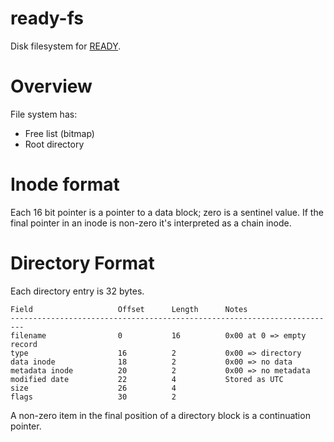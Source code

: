 # ready-fs

Disk filesystem for [READY](https://fantasyarca.de/ready/).

# Overview

File system has:

  - Free list (bitmap)
  - Root directory

# Inode format

Each 16 bit pointer is a pointer to a data block; zero is a sentinel value. If the final pointer in an inode is non-zero it's interpreted as a chain inode.

# Directory Format

Each directory entry is 32 bytes.

```
Field 					Offset		Length		Notes
-------------------------------------------------------------------------
filename				0			16			0x00 at 0 => empty record
type 					16			2			0x00 => directory
data inode				18			2			0x00 => no data
metadata inode			20			2			0x00 => no metadata
modified date 			22			4			Stored as UTC
size					26			4
flags					30			2
```

A non-zero item in the final position of a directory block is a continuation pointer.
